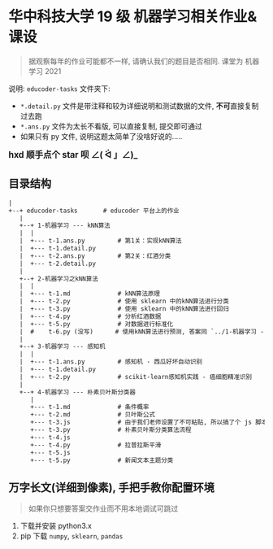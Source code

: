 # 华中科技大学 19 级 机器学习相关作业&课设

> 据观察每年的作业可能都不一样, 请确认我们的题目是否相同. 课堂为 机器学习 2021

说明: `educoder-tasks` 文件夹下:

- `*.detail.py` 文件是带注释和较为详细说明和测试数据的文件, **不可**直接复制过去跑
- `*.ans.py` 文件为太长不看版, 可以直接复制, 提交即可通过
- 如果只有 py 文件, 说明这题太简单了没啥好说的.....

**<big>hxd 顺手点个 star 呗 ∠( ᐛ 」∠)\_</big>**

## 目录结构

```txt
|
+--+ educoder-tasks       # educoder 平台上的作业
   |
   +--+ 1-机器学习 --- kNN算法
   |  |
   |  +--- t-1.ans.py         # 第1关：实现kNN算法
   |  +--- t-1.detail.py
   |  +--- t-2.ans.py         # 第2关：红酒分类
   |  +--- t-2.detail.py
   |
   +--+ 2-机器学习之kNN算法
   |  |
   |  +--- t-1.md             # kNN算法原理
   |  +--- t-2.py             # 使用 sklearn 中的kNN算法进行分类
   |  +--- t-3.py             # 使用 sklearn 中的kNN算法进行回归
   |  +--- t-4.py             # 分析红酒数据
   |  +--- t-5.py             # 对数据进行标准化
   |  #    t-6.py (没写)      # 使用kNN算法进行预测, 答案同 `../1-机器学习 --- kNN算法/t-2.ans.py`
   |
   +--+ 3-机器学习 --- 感知机
   |  |
   |  +--- t-1.ans.py         # 感知机 - 西瓜好坏自动识别
   |  +--- t-1.detail.py
   |  +--- t-2.py             # scikit-learn感知机实践 - 癌细胞精准识别
   |
   +--+ 4-机器学习 --- 朴素贝叶斯分类器
      |
      +--- t-1.md             # 条件概率
      +--- t-2.md             # 贝叶斯公式
      +--- t-3.js             # 由于我们老师设置了不可粘贴, 所以搞了个 js 脚本请求修改代码, 以下 js 文件同
      +--- t-3.py             # 朴素贝叶斯分类算法流程
      +--- t-4.js
      +--- t-4.py             # 拉普拉斯平滑
      +--- t-5.js
      +--- t-5.py             # 新闻文本主题分类
```

## 万字长文(详细到像素), 手把手教你配置环境

> 如果你只想要答案交作业而不用本地调试可跳过

1. 下载并安装 python3.x
2. pip 下载 `numpy`, `sklearn`, `pandas`
